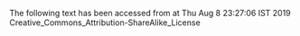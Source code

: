 The following text has been accessed from at Thu Aug 8 23:27:06 IST 2019
Creative_Commons_Attribution-ShareAlike_License
